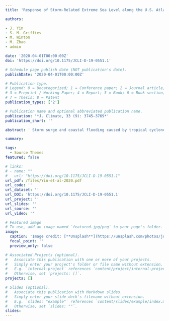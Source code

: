 ```yaml
---
title: 'Response of Storm-Related Extreme Sea Level along the U.S. Atlantic Coast to Combined Weather and Climate Forcing'

authors:

- J. Yin
- S. M. Griffies
- M. Winton
- M. Zhao
- admin

date: '2020-04-01T00:00:00Z'
doi: 'https://doi.org/10.1175/JCLI-D-19-0551.1'

# Schedule page publish date (NOT publication's date).
publishDate: '2020-04-01T00:00:00Z'

# Publication type.
# Legend: 0 = Uncategorized; 1 = Conference paper; 2 = Journal article;
# 3 = Preprint / Working Paper; 4 = Report; 5 = Book; 6 = Book section;
# 7 = Thesis; 8 = Patent
publication_types: ['2']

# Publication name and optional abbreviated publication name.
publication: '*J. Climate, 33 (9): 3745–3769*'
publication_short: ''

abstract: ' Storm surge and coastal flooding caused by tropical cyclones (hurricanes) and extratropical cyclones (nor’easters) pose a threat to communities along the Atlantic coast of the United States. Climate change and sea level rise are altering the statistics of these extreme events in a rather complex fashion. Here we use a fully coupled global weather/climate modeling system (GFDL CM4) to study characteristics of extreme daily sea level (ESL) along the U.S. Atlantic coast and their response to global warming. We find that under natural weather processes, the Gulf of Mexico coast is most vulnerable to storm surge and related ESL. New Orleans is a striking hotspot with the highest surge efficiency in response to storm winds. Under a 1% per year atmospheric CO2 increase on centennial time scales, the anthropogenic signal in ESL is robust along the U.S. East Coast. It can emerge from the background variability as soon as in 20 years, or even before global sea level rise is taken into account. The regional dynamic sea level rise induced by the weakening of the Atlantic meridional overturning circulation facilitates this early emergence, especially during wintertime coastal flooding associated with nor’easters. Along the Gulf Coast, ESL is sensitive to the modification of hurricane characteristics under the CO2 forcing.'

summary: 

tags:
  - Source Themes
featured: false

# links:
# - name: ""
#   url: "https://doi.org/10.1175/JCLI-D-19-0551.1"
url_pdf: /files/Yin-et-al-2020.pdf
url_code: ''
url_dataset: ''
url_DOI: 'https://doi.org/10.1175/JCLI-D-19-0551.1'
url_project: ''
url_slides: ''
url_source: ''
url_video: ''

# Featured image
# To use, add an image named `featured.jpg/png` to your page's folder.
image:
  caption: 'Image credit: [**Unsplash**](https://unsplash.com/photos/jdD8gXaTZsc)'
  focal_point: ''
  preview_only: false

# Associated Projects (optional).
#   Associate this publication with one or more of your projects.
#   Simply enter your project's folder or file name without extension.
#   E.g. `internal-project` references `content/project/internal-project/index.md`.
#   Otherwise, set `projects: []`.
projects: []

# Slides (optional).
#   Associate this publication with Markdown slides.
#   Simply enter your slide deck's filename without extension.
#   E.g. `slides: "example"` references `content/slides/example/index.md`.
#   Otherwise, set `slides: ""`.
slides:
---
```

